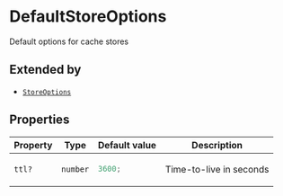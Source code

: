 # DefaultStoreOptions

Default options for cache stores

## Extended by

- [`StoreOptions`](StoreOptions.md)

## Properties

<table>
<thead>
<tr>
<th>Property</th>
<th>Type</th>
<th>Default value</th>
<th>Description</th>
</tr>
</thead>
<tbody>
<tr>
<td>

<a id="ttl"></a> `ttl?`

</td>
<td>

`number`

</td>
<td>

```ts
3600;
```

</td>
<td>

Time-to-live in seconds

</td>
</tr>
</tbody>
</table>
